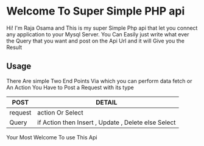 # Welcome To Super Simple PHP api 

Hi! I'm Raja Osama and This is my super Simple Php api that let you connect any application to your Mysql Server. You Can Easily just write what ever the Query that you want and post on the Api Url and it will Give you the Result


## Usage
There Are simple Two End Points Via which you can perform data fetch or An Action 
You Have to Post a Request with its type

|       POST         | DETAIL                         
|----------------|-------------------------------
|request |            action  Or Select
|Query|if Action then Insert , Update , Delete else Select           


Your Most Welcome To use This Api 
